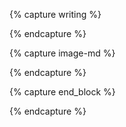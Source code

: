 {% capture writing %}
<div class="center measure-wide mv5 ph3 f5 lh-copy serif" markdown="1">
{% endcapture %}

{% capture image-md %}
<div class="mv5" markdown="1">
{% endcapture %}

{% capture end_block %}
</div>
{% endcapture %}
